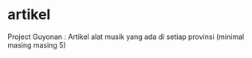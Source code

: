 # artikel
Project Guyonan : Artikel alat musik yang ada di setiap provinsi (minimal masing masing 5)
